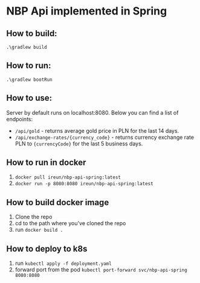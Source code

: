 # NBP Api implemented in Spring

## How to build:
`.\gradlew build`

## How to run:
`.\gradlew bootRun`

## How to use:
Server by default runs on localhost:8080. Below you can find a list of endpoints:
* `/api/gold` - returns average gold price in PLN for the last 14 days.
* `/api/exchange-rates/{currency_code}` - returns currency exchange rate PLN to `{currencyCode}` for the last 5 business days.

## How to run in docker
1. `docker pull ireun/nbp-api-spring:latest`
2. `docker run -p 8080:8080 ireun/nbp-api-spring:latest`

## How to build docker image
1. Clone the repo
2. cd to the path where you've cloned the repo
3. run `docker build .`

## How to deploy to k8s
1. run `kubectl apply -f deployment.yaml`
2. forward port from the pod `kubectl port-forward svc/nbp-api-spring 8080:8080`

